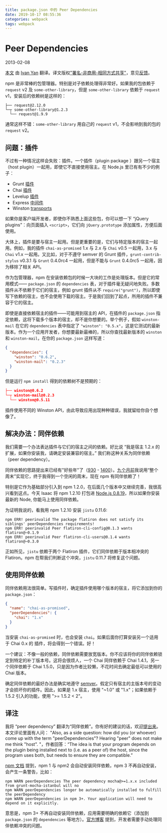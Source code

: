 ```yaml
---
title: package.json 中的 Peer Dependencies
date: 2019-10-17 08:55:36
categories: webpack
tags: webpack
---
```


# Peer Dependencies

2013-02-08

[本文](https://blog.domenic.me/peer-dependencies/) 由 [Ivan Yan](http://yanxyz.net/) 翻译。译文版权["署名-非商用-相同方式共享"](http://creativecommons.org/licenses/by-nc-sa/4.0/)，意见[反馈](https://github.com/hongfanqie/peer-dependencies/issues)。

npm 是非常棒的包管理器。特别是对子依赖处理得非常好。如果我的包依赖于 `request` v2 及 `some-other-library`，但是 `some-other-library` 依赖于 `request` v1，安装后的依赖树是这样的：

```
├── request@2.12.0
└─┬ some-other-library@1.2.3
  └── request@1.9.9
```

通常这样不错：`some-other-library` 用自己的 `request` v1，不会影响到我的包的 `request` v2。

## 问题：插件

不过有一种情况这样会失败：插件。一个插件（plugin package ）跟另一个宿主（host plugin）一起用，即使它不直接使用宿主。在 Node.js 里已有有不少的例子：

- Grunt [插件](http://gruntjs.com/#plugins-all)
- Chai [插件](http://chaijs.com/plugins)
- Levelup [插件](https://npmjs.org/package/level-hooks)
- Express [中间件](http://expressjs.com/api.html#middleware)
- Winston [transports](https://github.com/flatiron/winston/blob/master/docs/transports.md)

如果你是客户端开发者，即使你不熟悉上面这些包，你可以想一下 “jQuery plugins”：向页面插入 `<script>`，它们向 `jQuery.prototype` 添加属性，方便后面使用。

大体上，插件是要与宿主一起用。但是更重要的是，它们与特定版本的宿主一起用。例如，我的插件 `chai-as-promised` 1.x 与 2.x 与 `Chai` v0.5 一起用，3.x 与 `Chai` v1.x 一起用。又比如，对于不遵守 semver 的 Grunt 插件，`grunt-contrib-stylus` v0.3.1 与 `Grunt` 0.4.0rc4 一起用，但是不能与 `Grunt` 0.4.0rc5 一起用，因为移除了相关 API。

作为包管理器，npm 在安装依赖包的时候一大块的工作是处理版本。但是它的常用模式—— `package.json` 的 `dependencies` 表，对于插件毫无疑问地失败。多数插件从不依赖于它们的宿主，例如 grunt 插件从不 `require("grunt")`，所以即使写下依赖的宿主，也不会使用下载的宿主。于是我们回到了起点，所用的插件不兼容于它的宿主。

即使是直接依赖宿主的插件——可能用到宿主的 API，在插件的 `package.json` 指定依赖，这将下载多个版本的宿主，却不是你想要的。举个例子，假如 `winston-mail` 在它的 `dependencies` 表中指定了 `"winston": "0.5.x"`，这是它测试的最新版本。作为一个应用开发者，你想要最新最棒的，所以你查找最新版本的 `winston` 和 `winston-mail`，在你的 `package.json` 这样写道：

```json
{
  "dependencies": {
    "winston": "0.6.2",
    "winston-mail": "0.2.3"
  }
}
```

但是运行 `npm install` 得到的依赖树不是预期的：

```json
├── winston@0.6.2
└─┬ winston-mail@0.2.3
  └── winston@0.5.11
```

插件使用不同的 Winston API，由此导致应用出现种种错误，我就留给你自个想像了。

## 解决办法：同伴依赖

我们需要一个办法表达插件与它们的宿主之间的依赖。好比说 “我是宿主 1.2.x 的扩展，如果你安装我，请确定安装兼容的宿主。” 我们称这种关系为同伴依赖（peer dependency）。

同伴依赖的思路提出来已经有"好些年"了（[930](https://github.com/isaacs/npm/issues/930) - [1400](https://github.com/isaacs/npm/issues/1400)）。[九个月前](https://github.com/isaacs/npm/issues/1400#issuecomment-5932027)我说用“整个周末”实现它，终于我得到一个空闲的周末，现在 npm 有同伴依赖了！

特别是它作为基础部分引入到 npm 1.2.0，在后面几个版本中又继续完善，我很高兴看到这点。今天 Isaac 将 npm 1.2.10 打包进 [Node.js 0.8.19](http://blog.nodejs.org/2013/02/06/node-v0-8-19-stable/)，所以如果你安装最新的 Node, 你能马上使用同伴依赖。

为证明我说的，看我用 npm 1.2.10 安装 `jistu` 0.11.6:

```
npm ERR! peerinvalid The package flatiron does not satisfy its siblings' peerDependencies requirements!
npm ERR! peerinvalid Peer flatiron-cli-config@0.1.3 wants flatiron@~0.1.9
npm ERR! peerinvalid Peer flatiron-cli-users@0.1.4 wants flatiron@~0.3.0
```

正如所见，`jistu` 依赖于两个 Flatiron 插件，它们同伴依赖于版本相冲突的 Flatiron。npm 在帮我们判断这个冲突，`jistu` 0.11.7 将修复这个问题。

## 使用同伴依赖

同伴依赖用法很简单。写插件时，确定插件使用哪个版本的宿主，将它添加到你的 `package.json`：

```json
{
  "name": "chai-as-promised",
  "peerDependencies": {
    "chai": "1.x"
  }
}
```

当安装 `chai-as-promised` 时，也会安装 `chai`。如果后面你打算安装另一个适用于 Chai 0.x 的 插件，将会得到一个错误。好！

一个建议：不像一般的依赖，同伴依赖需要放宽版本。你不应该将你的同伴依赖锁定到特定的补丁版本号。这将会很烦人，一个 Chai 同伴依赖于 Chai 1.4.1，另一个同伴依赖于 Chai 1.5.0，只是因为作者比较懒，不花时间去确定最低可以使用的 Chai 版本。

确定同伴依赖的最好办法是确实地遵守 [semver](http://semver.org/)。假定只有宿主的主版本号的变动才会损坏你的插件。因此，如果是 1.x 宿主，使用 "~1.0" 或 "1.x"；如果依赖于 1.5.2 引入的功能，使用 ">= 1.5.2 < 2"。

## 译注

我将 “peer dependency” 翻译为“同伴依赖”。你有好的建议的话，欢迎[提出来](https://github.com/hongfanqie/peer-dependencies/issues)。本文评论里面有人问： "Also, as a side question: how did you (or whoever) come up with the term "peerDependencies"? Hearing "peer" does not make me think "host". "，作者回答：“The idea is that your program depends on the plugin being installed next to (i.e. as a peer of) the host, since the program uses both, but needs to ensure they are compatible.”

[npm 文档](https://docs.npmjs.com/files/package.json#peerdependencies) 提到，npm 1 与 npm2 会自动安装同伴依赖，npm 3 不再自动安装，会产生一条警告，比如：

```
npm WARN peerDependencies The peer dependency mocha@>=1.x.x included from grunt-mocha-istanbul will no
npm WARN peerDependencies longer be automatically installed to fulfill the peerDependency
npm WARN peerDependencies in npm 3+. Your application will need to depend on it explicitly.
```

意思是，npm 3+ 不再自动安装同伴依赖，应用需要明确的依赖它（添加到 `package.json` 的 `dependencies` 等地方）。[官方博客](http://blog.npmjs.org/post/110924823920/npm-weekly-5) 提到，开发者需要手动处理同伴依赖冲突的问题。
